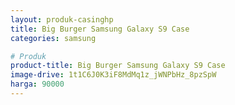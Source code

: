 ```yaml
---
layout: produk-casinghp
title: Big Burger Samsung Galaxy S9 Case
categories: samsung

# Produk
product-title: Big Burger Samsung Galaxy S9 Case
image-drive: 1t1C6J0K3iF8MdMq1z_jWNPbHz_8pzSpW
harga: 90000
---
```

